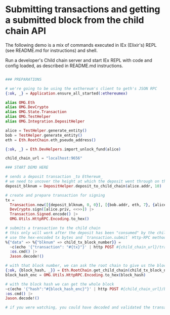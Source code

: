 # Submitting transactions and getting a submitted block from the child chain API

The following demo is a mix of commands executed in IEx (Elixir's) REPL (see README.md for instructions) and shell.

Run a developer's Child chain server and start IEx REPL with code and config loaded, as described in README.md instructions.

```elixir

### PREPARATIONS

# we're going to be using the exthereum's client to geth's JSON RPC
{:ok, _} = Application.ensure_all_started(:ethereumex)

alias OMG.Eth
alias OMG.DevCrypto
alias OMG.State.Transaction
alias OMG.TestHelper
alias OMG.Integration.DepositHelper

alice = TestHelper.generate_entity()
bob = TestHelper.generate_entity()
eth = Eth.RootChain.eth_pseudo_address()

{:ok, _} = Eth.DevHelpers.import_unlock_fund(alice)

child_chain_url = "localhost:9656"

### START DEMO HERE

# sends a deposit transaction _to Ethereum_
# we need to uncover the height at which the deposit went through on the root chain
deposit_blknum = DepositHelper.deposit_to_child_chain(alice.addr, 10)

# create and prepare transaction for signing
tx =
  Transaction.new([{deposit_blknum, 0, 0}], [{bob.addr, eth, 7}, {alice.addr, eth, 3}]) |>
  DevCrypto.sign([alice.priv, <<>>]) |>
  Transaction.Signed.encode() |>
  OMG.Utils.HttpRPC.Encoding.to_hex()

# submits a transaction to the child chain
# this only will work after the deposit has been "consumed" by the child chain, be patient (~15sec)
# use the hex-encoded tx bytes and `transaction.submit` Http-RPC method described in README.md for child chain server
%{"data" => %{"blknum" => child_tx_block_number}} =
  ~c(echo '{"transaction": "#{tx}"}' | http POST #{child_chain_url}/transaction.submit) |>
  :os.cmd() |>
  Jason.decode!()

# with that block number, we can ask the root chain to give us the block hash
{:ok, {block_hash, _}} = Eth.RootChain.get_child_chain(child_tx_block_number)
block_hash_enc = OMG.Utils.HttpRPC.Encoding.to_hex(block_hash)

# with the block hash we can get the whole block
~c(echo '{"hash":"#{block_hash_enc}"}' | http POST #{child_chain_url}/block.get) |>
:os.cmd() |>
Jason.decode!()

# if you were watching, you could have decoded and validated the transaction bytes in the block
```
